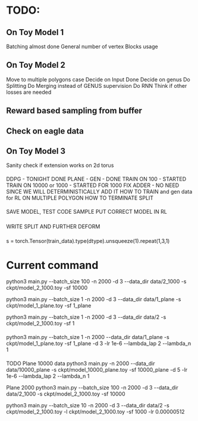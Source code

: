 # TODO: 
## On Toy Model 1
 Batching almost done
 General number of vertex
 Blocks usage

## On Toy Model 2
 Move to multiple polygons case
 Decide on Input Done
 Decide on genus
 Do Splitting
 Do Merging instead of GENUS supervision
 Do RNN
 Think if other losses are needed
## Reward based sampling from buffer
## Check on eagle data

## On Toy Model 3
 Sanity check if extension works on 2d torus 


 #### 

 DDPG - TONIGHT DONE
 PLANE - GEN - DONE
 TRAIN ON 100 - STARTED
 TRAIN ON 10000 or 1000 - STARTED FOR 1000
 FIX ADDER - NO NEED SINCE WE WILL DETERMINISTICALLY ADD IT
 HOW TO TRAIN and gen data for RL ON MULTIPLE POLYGON
 HOW TO TERMINATE SPLIT

#### 
SAVE MODEL, TEST CODE
SAMPLE
PUT CORRECT MODEL IN RL
###
WRITE SPLIT AND FURTHER DEFORM

### 
s = torch.Tensor(train_data).type(dtype).unsqueeze(1).repeat(1,3,1)


# Current command
python3 main.py  --batch_size 100 -n 2000 -d 3 --data_dir data/2_1000 -s ckpt/model_2_1000.toy -sf 10000

python3 main.py  --batch_size 1 -n 2000 -d 3 --data_dir data/1_plane -s ckpt/model_1_plane.toy -sf 1_plane

python3 main.py  --batch_size 1 -n 2000 -d 3 --data_dir data/2 -s ckpt/model_2_1000.toy -sf 1



####
python3 main.py  --batch_size 1 -n 2000 --data_dir data/1_plane -s ckpt/model_1_plane.toy -sf 1_plane  -d 3 -lr 1e-6 --lambda_lap 2 --lambda_n 1

####
TODO
Plane 10000 data
python3 main.py  -n 2000 --data_dir data/10000_plane -s ckpt/model_10000_plane.toy -sf 10000_plane  -d 5 -lr 1e-6 --lambda_lap 2 --lambda_n 1

Plane 2000
python3 main.py  --batch_size 100 -n 2000 -d 3 --data_dir data/2_1000 -s ckpt/model_2_1000.toy -sf 10000





python3 main.py  --batch_size 10 -n 2000 -d 3 --data_dir data/2 -s ckpt/model_2_1000.toy -l ckpt/model_2_1000.toy -sf 1000 -lr 0.00000512
